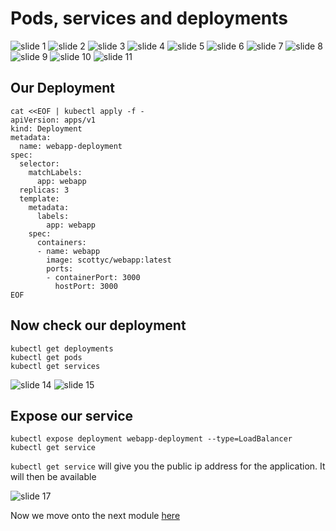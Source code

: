 # Pods, services and deployments

![slide 1](../slides/pods-services-deployments/Slide1.jpg)
![slide 2](../slides/pods-services-deployments/Slide2.jpg)
![slide 3](../slides/pods-services-deployments/Slide3.jpg)
![slide 4](../slides/pods-services-deployments/Slide4.jpg)
![slide 5](../slides/pods-services-deployments/Slide5.jpg)
![slide 6](../slides/pods-services-deployments/Slide6.jpg)
![slide 7](../slides/pods-services-deployments/Slide7.jpg)
![slide 8](../slides/pods-services-deployments/Slide8.jpg)
![slide 9](../slides/pods-services-deployments/Slide9.jpg)
![slide 10](../slides/pods-services-deployments/Slide10.jpg)
![slide 11](../slides/pods-services-deployments/Slide11.jpg)

## Our Deployment
```
cat <<EOF | kubectl apply -f -
apiVersion: apps/v1 
kind: Deployment
metadata:
  name: webapp-deployment
spec:
  selector:
    matchLabels:
      app: webapp
  replicas: 3
  template:
    metadata:
      labels:
        app: webapp
    spec:
      containers:
      - name: webapp
        image: scottyc/webapp:latest
        ports:
        - containerPort: 3000
          hostPort: 3000
EOF
```

## Now check our deployment

```
kubectl get deployments
kubectl get pods
kubectl get services
```

![slide 14](../slides/pods-services-deployments/Slide14.jpg)
![slide 15](../slides/pods-services-deployments/Slide15.jpg)

## Expose our service
`kubectl expose deployment webapp-deployment --type=LoadBalancer`  
`kubectl get service`


`kubectl get service` will give you the public ip address for the application. It will then be available  

![slide 17](../slides/pods-services-deployments/Slide17.jpg)

Now we move onto the next module [here](../rbac-roles-service-accounts/code.md)